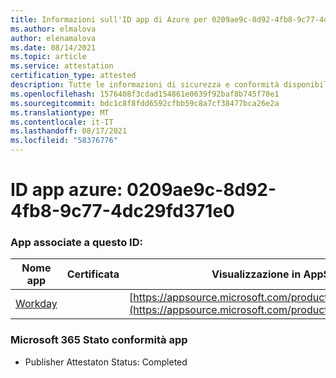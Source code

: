 ```yaml
---
title: Informazioni sull'ID app di Azure per 0209ae9c-8d92-4fb8-9c77-4dc29fd371e0
ms.author: elmalova
author: elenamalova
ms.date: 08/14/2021
ms.topic: article
ms.service: attestation
certification_type: attested
description: Tutte le informazioni di sicurezza e conformità disponibili per 0209ae9c-8d92-4fb8-9c77-4dc29fd371e0.
ms.openlocfilehash: 1576408f3cdad154861e0639f92baf8b745f78e1
ms.sourcegitcommit: bdc1c8f8fdd6592cfbb59c8a7cf38477bca26e2a
ms.translationtype: MT
ms.contentlocale: it-IT
ms.lasthandoff: 08/17/2021
ms.locfileid: "58376776"
---
```

# <a name="azure-app-id-0209ae9c-8d92-4fb8-9c77-4dc29fd371e0"></a>ID app azure: 0209ae9c-8d92-4fb8-9c77-4dc29fd371e0


### <a name="apps-associated-with-this-id"></a>App associate a questo ID:
| **Nome app** | **Certificata** | **Visualizzazione in AppSource** |
|--------------|---------------|-----------------------|
| [Workday](https://docs.microsoft.com/microsoft-365-app-certification/forward/WA200001555) |  | [https://appsource.microsoft.com/product/office/WA200001555](https://appsource.microsoft.com/product/office/WA200001555) |

### <a name="microsoft-365-app-compliance-status"></a>Microsoft 365 Stato conformità app
- Publisher Attestaton Status: Completed
